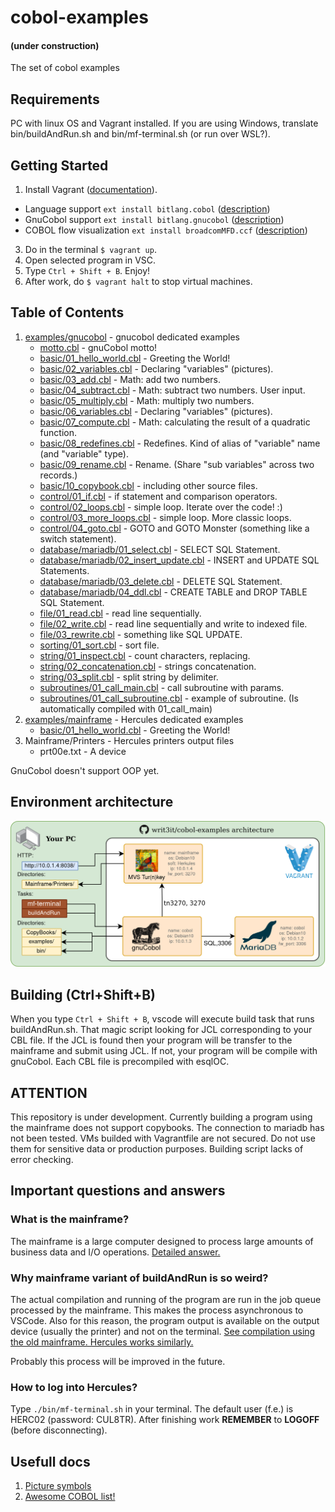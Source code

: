 # cobol-examples
#### (under construction)
The set of cobol examples

## Requirements

PC with linux OS and Vagrant installed. If you are using Windows, translate bin/buildAndRun.sh and bin/mf-terminal.sh (or run over WSL?).

## Getting Started

1. Install Vagrant ([documentation](https://www.vagrantup.com/docs/installation)).
- Language support `ext install bitlang.cobol` ([description](https://marketplace.visualstudio.com/items?itemName=bitlang.cobol))
- GnuCobol support `ext install bitlang.gnucobol` ([description](https://marketplace.visualstudio.com/items?itemName=bitlang.gnucobol))
- COBOL flow visualization `ext install broadcomMFD.ccf` ([description](https://marketplace.visualstudio.com/items?itemName=broadcomMFD.ccf))
3. Do in the terminal `$ vagrant up`.
4. Open selected program in VSC.
5. Type `Ctrl + Shift + B`. Enjoy!
6. After work, do `$ vagrant halt` to stop virtual machines.

## Table of Contents

1. [examples/gnucobol](examples/gnucobol/README.md) - gnucobol dedicated examples
    - [motto.cbl](examples/motto.cbl) - gnuCobol motto!
    - [basic/01_hello_world.cbl](examples/gnucobol/basic/01_hello_world.cbl) - Greeting the World!
    - [basic/02_variables.cbl](examples/gnucobol/basic/02_variables.cbl) - Declaring "variables" (pictures).
    - [basic/03_add.cbl](examples/gnucobol/basic/03_add.cbl) - Math: add two numbers.
    - [basic/04_subtract.cbl](examples/gnucobol/basic/04_subtract.cbl) - Math: subtract two numbers. User input.
    - [basic/05_multiply.cbl](examples/gnucobol/basic/05_multiply.cbl) - Math: multiply two numbers.
    - [basic/06_variables.cbl](examples/gnucobol/basic/06_variables.cbl) - Declaring "variables" (pictures).
    - [basic/07_compute.cbl](examples/gnucobol/basic/07_compute.cbl) - Math: calculating the result of a quadratic function.
    - [basic/08_redefines.cbl](examples/gnucobol/basic/08_redefines.cbl) - Redefines. Kind of alias of "variable" name (and "variable" type).
    - [basic/09_rename.cbl](examples/gnucobol/basic/09_rename.cbl) - Rename. (Share "sub variables" across two records.)
    - [basic/10_copybook.cbl](examples/gnucobol/basic/10_copybook.cbl) - including other source files.
    - [control/01_if.cbl](examples/gnucobol/control/01_if.cbl) - if statement and comparison operators.
    - [control/02_loops.cbl](examples/gnucobol/control/02_loops.cbl) - simple loop. Iterate over the code! :)
    - [control/03_more_loops.cbl](examples/gnucobol/control/03_more_loops.cbl) - simple loop. More classic loops.
    - [control/04_goto.cbl](examples/gnucobol/control/04_goto.cbl) - GOTO and GOTO Monster (something like a switch statement).
    - [database/mariadb/01_select.cbl](examples/gnucobol/database/mariadb/01_select.cbl) - SELECT SQL Statement.
    - [database/mariadb/02_insert_update.cbl](examples/gnucobol/database/mariadb/02_insert_update.cbl) - INSERT and UPDATE SQL Statements.
    - [database/mariadb/03_delete.cbl](examples/gnucobol/database/mariadb/03_delete.cbl) - DELETE SQL Statement.
    - [database/mariadb/04_ddl.cbl](examples/gnucobol/database/mariadb/01_select.cbl) - CREATE TABLE and DROP TABLE SQL Statement.
    - [file/01_read.cbl](examples/gnucobol/file/01_read.cbl) - read line sequentially.
    - [file/02_write.cbl](examples/gnucobol/file/02_write.cbl) - read line sequentially and write to indexed file.
    - [file/03_rewrite.cbl](examples/gnucobol/file/03_rewrite.cbl) - something like SQL UPDATE.
    - [sorting/01_sort.cbl](examples/gnucobol/sorting/01_sort.cbl) - sort file.
    - [string/01_inspect.cbl](examples/gnucobol/string/01_inspect.cbl) - count characters, replacing.
    - [string/02_concatenation.cbl](examples/gnucobol/string/02_concatenation.cbl) - strings concatenation.
    - [string/03_split.cbl](examples/gnucobol/string/03_split.cbl) - split string by delimiter.
    - [subroutines/01_call_main.cbl](examples/gnucobol/subroutines/01_call_main.cbl) - call subroutine with params.
    - [subroutines/01_call_subroutine.cbl](examples/gnucobol/subroutines/01_call_subroutine.cbl) - example of subroutine. (Is automatically compiled with 01_call_main)
2. [examples/mainframe](examples/mainframe/README.md) - Hercules dedicated examples
    - [basic/01_hello_world.cbl](examples/mainframe/basic/01_hello_world.cbl) - Greeting the World!
3. Mainframe/Printers - Hercules printers output files
    - prt00e.txt - A device

GnuCobol doesn't support OOP yet.

## Environment architecture

![Environment architecture diagram](docs/vagrant_arch.png)

## Building (Ctrl+Shift+B)

When you type `Ctrl + Shift + B`, vscode will execute build task that runs buildAndRun.sh. That magic script looking for JCL corresponding to your CBL file. If the JCL is found then your program will be transfer to the mainframe and submit using JCL. If not, your program will be compile with gnuCobol. Each CBL file is precompiled with esqlOC.

## ATTENTION

This repository is under development. Currently building a program using the mainframe does not support copybooks. The connection to mariadb has not been tested. VMs builded with Vagrantfile are not secured. Do not use them for sensitive data or production purposes. Building script lacks of error checking.

## Important questions and answers

### What is the mainframe?

The mainframe is a large computer designed to process large amounts of business data and I/O operations. [Detailed answer.](https://www.youtube.com/watch?v=eGlC3WXL8FQ)

### Why mainframe variant of buildAndRun is so weird?

The actual compilation and running of the program are run in the job queue processed by the mainframe. This makes the process asynchronous to VSCode. Also for this reason, the program output is available on the output device (usually the printer) and not on the terminal. [See compilation using the old mainframe. Hercules works similarly.](https://www.youtube.com/watch?v=uFQ3sajIdaM)

Probably this process will be improved in the future.

### How to log into Hercules?

Type `./bin/mf-terminal.sh` in your terminal. The default user (f.e.) is HERC02 (password: CUL8TR). After finishing work **REMEMBER** to **LOGOFF** (before disconnecting).

## Usefull docs

1. [Picture symbols](docs/picture_symbols.md)
2. [Awesome COBOL list!](https://github.com/writ3it/awesome-cobol)